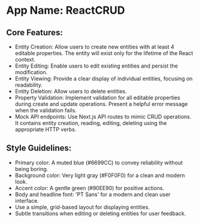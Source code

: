 # **App Name**: ReactCRUD

## Core Features:

- Entity Creation: Allow users to create new entities with at least 4 editable properties. The entity will exist only for the lifetime of the React context.
- Entity Editing: Enable users to edit existing entities and persist the modification.
- Entity Viewing: Provide a clear display of individual entities, focusing on readability.
- Entity Deletion: Allow users to delete entities.
- Property Validation: Implement validation for all editable properties during create and update operations. Present a helpful error message when the validation fails.
- Mock API endpoints: Use Next.js API routes to mimic CRUD operations. It contains entity creation, reading, editing, deleting using the appropriate HTTP verbs.

## Style Guidelines:

- Primary color: A muted blue (#6699CC) to convey reliability without being boring.
- Background color: Very light gray (#F0F0F0) for a clean and modern look.
- Accent color: A gentle green (#90EE90) for positive actions.
- Body and headline font: 'PT Sans' for a modern and clean user interface.
- Use a simple, grid-based layout for displaying entities.
- Subtle transitions when editing or deleting entities for user feedback.